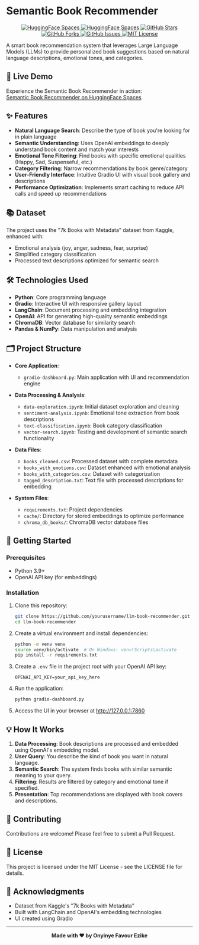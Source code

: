 # Semantic Book Recommender

<p align="center">
  <a href="https://huggingface.co/spaces/Onyimatics/Semantic_Book_Recommender">
    <img alt="HuggingFace Spaces" src="https://img.shields.io/badge/Gradio%20App%20-Running-green?logo=gradio&style=flat-square">
  </a>
  <a href="https://huggingface.co/spaces/Onyimatics/Semantic_Book_Recommender">
    <img alt="HuggingFace Spaces" src="https://img.shields.io/badge/Deployed%20on-Hugging%20Face-blue?logo=huggingface&style=flat-square">
  </a>
  <a href="https://github.com/Onyimatics/llm-book-recommender/stargazers">
    <img alt="GitHub Stars" src="https://img.shields.io/github/stars/Onyimatics/llm-book-recommender?style=social">
  </a>
  <a href="https://github.com/Onyimatics/llm-book-recommender/fork">
    <img alt="GitHub Forks" src="https://img.shields.io/github/forks/Onyimatics/llm-book-recommender?style=social">
  </a>
  <a href="https://github.com/Onyimatics/llm-book-recommender/issues">
    <img alt="GitHub Issues" src="https://img.shields.io/github/issues/Onyimatics/llm-book-recommender?style=flat-square">
  </a>
  <a href="https://opensource.org/licenses/MIT">
    <img alt="MIT License" src="https://img.shields.io/github/license/Onyimatics/llm-book-recommender?color=blue&style=flat-square">
  </a>
</p>


A smart book recommendation system that leverages Large Language Models (LLMs) to provide personalized book suggestions based on natural language descriptions, emotional tones, and categories.

## 🔗 Live Demo

Experience the Semantic Book Recommender in action:  
[Semantic Book Recommender on HuggingFace Spaces](https://huggingface.co/spaces/Onyimatics/Semantic_Book_Recommender)

## ✨ Features

- **Natural Language Search**: Describe the type of book you're looking for in plain language
- **Semantic Understanding**: Uses OpenAI embeddings to deeply understand book content and match your interests
- **Emotional Tone Filtering**: Find books with specific emotional qualities (Happy, Sad, Suspenseful, etc.)
- **Category Filtering**: Narrow recommendations by book genre/category
- **User-Friendly Interface**: Intuitive Gradio UI with visual book gallery and descriptions
- **Performance Optimization**: Implements smart caching to reduce API calls and speed up recommendations

## 📚 Dataset

The project uses the "7k Books with Metadata" dataset from Kaggle, enhanced with:
- Emotional analysis (joy, anger, sadness, fear, surprise)
- Simplified category classification
- Processed text descriptions optimized for semantic search

## 🛠️ Technologies Used

- **Python**: Core programming language
- **Gradio**: Interactive UI with responsive gallery layout
- **LangChain**: Document processing and embedding integration
- **OpenAI**: API for generating high-quality semantic embeddings
- **ChromaDB**: Vector database for similarity search
- **Pandas & NumPy**: Data manipulation and analysis

## 🗂️ Project Structure

- **Core Application**:
  - `gradio-dashboard.py`: Main application with UI and recommendation engine

- **Data Processing & Analysis**:
  - `data-exploration.ipynb`: Initial dataset exploration and cleaning
  - `sentiment-analysis.ipynb`: Emotional tone extraction from book descriptions
  - `text-classification.ipynb`: Book category classification
  - `vector-search.ipynb`: Testing and development of semantic search functionality

- **Data Files**:
  - `books_cleaned.csv`: Processed dataset with complete metadata
  - `books_with_emotions.csv`: Dataset enhanced with emotional analysis
  - `books_with_categories.csv`: Dataset with categorization
  - `tagged_description.txt`: Text file with processed descriptions for embedding

- **System Files**:
  - `requirements.txt`: Project dependencies
  - `cache/`: Directory for stored embeddings to optimize performance
  - `chroma_db_books/`: ChromaDB vector database files

## 🚀 Getting Started

### Prerequisites

- Python 3.9+ 
- OpenAI API key (for embeddings)

### Installation

1. Clone this repository:
   ```bash
   git clone https://github.com/yourusername/llm-book-recommender.git
   cd llm-book-recommender
   ```

2. Create a virtual environment and install dependencies:
   ```bash
   python -m venv venv
   source venv/bin/activate  # On Windows: venv\Scripts\activate
   pip install -r requirements.txt
   ```

3. Create a `.env` file in the project root with your OpenAI API key:
   ```
   OPENAI_API_KEY=your_api_key_here
   ```

4. Run the application:
   ```bash
   python gradio-dashboard.py
   ```

5. Access the UI in your browser at http://127.0.0.1:7860

## 💡 How It Works

1. **Data Processing**: Book descriptions are processed and embedded using OpenAI's embedding model.
2. **User Query**: You describe the kind of book you want in natural language.
3. **Semantic Search**: The system finds books with similar semantic meaning to your query.
4. **Filtering**: Results are filtered by category and emotional tone if specified.
5. **Presentation**: Top recommendations are displayed with book covers and descriptions.

## 🤝 Contributing

Contributions are welcome! Please feel free to submit a Pull Request.

## 📄 License

This project is licensed under the MIT License - see the LICENSE file for details.

## 🙏 Acknowledgments

- Dataset from Kaggle's "7k Books with Metadata"
- Built with LangChain and OpenAI's embedding technologies
- UI created using Gradio

---

<p align="center">
  <b>Made with ❤️ by Onyinye Favour Ezike</b>
</p>
